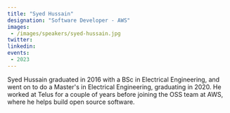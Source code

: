 ```yaml
---
title: "Syed Hussain"
designation: "Software Developer - AWS"
images:
 - /images/speakers/syed-hussain.jpg
twitter: 
linkedin: 
events:
 - 2023
---
```


Syed Hussain graduated in 2016 with a BSc in Electrical Engineering, and went on to do a Master's in Electrical Engineering, graduating in 2020. He worked at Telus for a couple of years before joining the OSS team at AWS, where he helps build open source software.